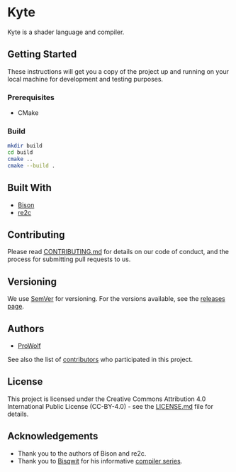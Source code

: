 # Kyte

Kyte is a shader language and compiler.

## Getting Started

These instructions will get you a copy of the project up and running on your local machine for development and testing purposes.

### Prerequisites

* CMake

### Build

```sh
mkdir build
cd build
cmake ..
cmake --build .
```

## Built With

* [Bison](https://www.gnu.org/software/bison/)
* [re2c](http://re2c.org/)

## Contributing

Please read [CONTRIBUTING.md](CONTRIBUTING.md) for details on our code of conduct, and the process for submitting pull requests to us.

## Versioning

We use [SemVer](http://semver.org/spec/v2.0.0.html) for versioning. For the versions available, see the [releases page](https://github.com/MissingBitStudios/kyte/releases). 

## Authors

* [ProWolf](https://github.com/prowolf)

See also the list of [contributors](https://github.com/MissingBitStudios/kyte/graphs/contributors) who participated in this project.

## License

This project is licensed under the Creative Commons Attribution 4.0 International Public License (CC-BY-4.0) - see the [LICENSE.md](LICENSE.md) file for details.

## Acknowledgements

* Thank you to the authors of Bison and re2c.
* Thank you to [Bisqwit](https://www.youtube.com/user/Bisqwit) for his informative [compiler series](https://github.com/bisqwit/compiler_series).
